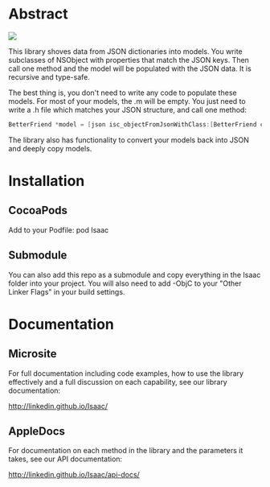 # Abstract

![](https://travis-ci.org/linkedin/Isaac.svg?branch=master)

This library shoves data from JSON dictionaries into models. You write subclasses of NSObject with properties that match the JSON keys. Then call one method and the model will be populated with the JSON data. It is recursive and type-safe.

The best thing is, you don't need to write any code to populate these models. For most of your models, the .m will be empty. You just need to write a .h file which matches your JSON structure, and call one method:

```objective-c
BetterFriend *model = [json isc_objectFromJsonWithClass:[BetterFriend class]];
```

The library also has functionality to convert your models back into JSON and deeply copy models.

# Installation

## CocoaPods

Add to your Podfile:
pod Isaac

## Submodule

You can also add this repo as a submodule and copy everything in the Isaac folder into your project. You will also need to add -ObjC to your "Other Linker Flags" in your build settings.

# Documentation

## Microsite

For full documentation including code examples, how to use the library effectively and a full discussion on each capability, see our library documentation:

http://linkedin.github.io/Isaac/

## AppleDocs

For documentation on each method in the library and the parameters it takes, see our API documentation:

http://linkedin.github.io/Isaac/api-docs/
